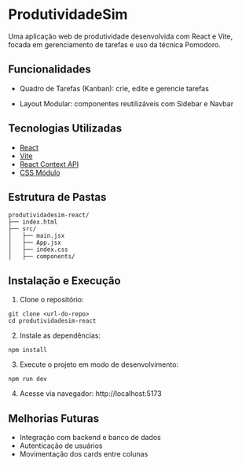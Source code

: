 # ProdutividadeSim

Uma aplicação web de produtividade desenvolvida com React e Vite, focada em gerenciamento de tarefas e uso da técnica Pomodoro.

## Funcionalidades

- Quadro de Tarefas (Kanban): crie, edite e gerencie tarefas

- Layout Modular: componentes reutilizáveis com Sidebar e Navbar

## Tecnologias Utilizadas

- [React](https://react.dev/)
- [Vite](https://vite.dev/)
- [React Context API](https://legacy.reactjs.org/docs/context.html)
- [CSS Módulo](https://developer.mozilla.org/en-US/docs/Web/CSS)

## Estrutura de Pastas
```
produtividadesim-react/
├── index.html
├── src/
│   ├── main.jsx
│   ├── App.jsx
│   ├── index.css
│   ├── components/
```
## Instalação e Execução

1. Clone o repositório:
```
git clone <url-do-repo>
cd produtividadesim-react
```
2. Instale as dependências:
```
npm install
```
3. Execute o projeto em modo de desenvolvimento:
```
npm run dev
```
4. Acesse via navegador: http://localhost:5173

## Melhorias Futuras

- Integração com backend e banco de dados
- Autenticação de usuários
- Movimentação dos cards entre colunas
